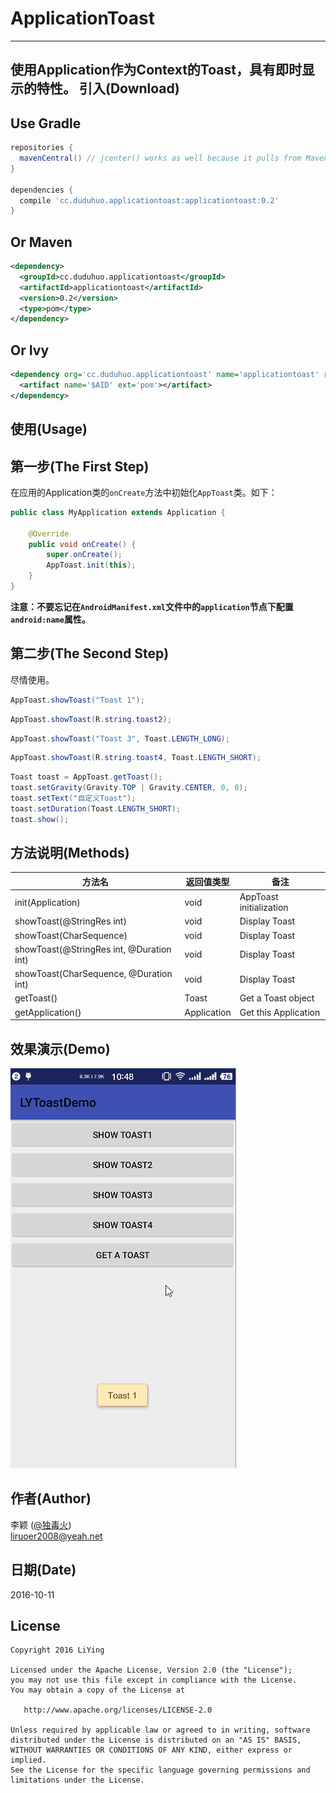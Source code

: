 ApplicationToast
====
----
使用Application作为Context的Toast，具有即时显示的特性。 
引入(Download)
----
## Use Gradle  
```gradle  
repositories {
  mavenCentral() // jcenter() works as well because it pulls from Maven Central
}

dependencies {
  compile 'cc.duduhuo.applicationtoast:applicationtoast:0.2'
}
```

## Or Maven  
```xml  
<dependency>
  <groupId>cc.duduhuo.applicationtoast</groupId>
  <artifactId>applicationtoast</artifactId>
  <version>0.2</version>
  <type>pom</type>
</dependency>
```

## Or Ivy  
```xml  
<dependency org='cc.duduhuo.applicationtoast' name='applicationtoast' rev='0.2'>
  <artifact name='$AID' ext='pom'></artifact>
</dependency>
```
使用(Usage)
----
## 第一步(The First Step)
在应用的Application类的<code>onCreate</code>方法中初始化<code>AppToast</code>类。如下：

```java  
public class MyApplication extends Application {

    @Override
    public void onCreate() {
        super.onCreate();
        AppToast.init(this);
    }
}
```

**注意：不要忘记在<code>AndroidManifest.xml</code>文件中的<code>application</code>节点下配置<code>android:name</code>属性。**    
## 第二步(The Second Step)
尽情使用。  
```java  
AppToast.showToast("Toast 1");
```

```java  
AppToast.showToast(R.string.toast2);
```

```java  
AppToast.showToast("Toast 3", Toast.LENGTH_LONG);
```

```java  
AppToast.showToast(R.string.toast4, Toast.LENGTH_SHORT);
```

```java  
Toast toast = AppToast.getToast();
toast.setGravity(Gravity.TOP | Gravity.CENTER, 0, 0);
toast.setText("自定义Toast");
toast.setDuration(Toast.LENGTH_SHORT);
toast.show();
```
方法说明(Methods)
----
| 方法名 | 返回值类型 | 备注
| --- | --- |  ---
| init(Application) | void | AppToast initialization
| showToast(@StringRes int) | void |  Display Toast
| showToast(CharSequence) | void |  Display Toast
| showToast(@StringRes int, @Duration int) | void | Display Toast
| showToast(CharSequence, @Duration int) | void | Display Toast
| getToast() | Toast |  Get a Toast object
| getApplication() | Application | Get this Application

效果演示(Demo)
----
![Demo](/demo/demo.gif)

作者(Author)
----
李颖 ([@独毒火][2])  
[liruoer2008@yeah.net][3]

日期(Date)
----
2016-10-11  

License
----

	Copyright 2016 LiYing
	
	Licensed under the Apache License, Version 2.0 (the "License");
	you may not use this file except in compliance with the License.
	You may obtain a copy of the License at
	
	   http://www.apache.org/licenses/LICENSE-2.0
	
	Unless required by applicable law or agreed to in writing, software
	distributed under the License is distributed on an "AS IS" BASIS,
	WITHOUT WARRANTIES OR CONDITIONS OF ANY KIND, either express or implied.
	See the License for the specific language governing permissions and
	limitations under the License.


  [2]: http://weibo.com/neuliying
  [3]: mailto:liruoer2008@yeah.net